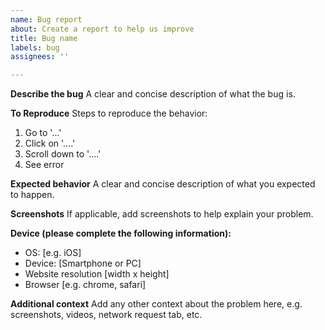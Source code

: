 ```yaml
---
name: Bug report
about: Create a report to help us improve
title: Bug name
labels: bug
assignees: ''

---
```


**Describe the bug**
A clear and concise description of what the bug is.

**To Reproduce**
Steps to reproduce the behavior:
1. Go to '...'
2. Click on '....'
3. Scroll down to '....'
4. See error

**Expected behavior**
A clear and concise description of what you expected to happen.

**Screenshots**
If applicable, add screenshots to help explain your problem.

**Device (please complete the following information):**
 - OS: [e.g. iOS]
 - Device: [Smartphone or PC]
 - Website resolution [width x height]
 - Browser [e.g. chrome, safari]

**Additional context**
Add any other context about the problem here, e.g. screenshots, videos, network request tab, etc.
